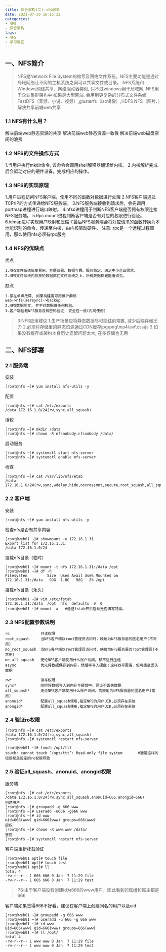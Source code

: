 ```yaml
---
title: 综合架构(二)-nfs服务
date: 2021-07-30 16:16:32
categories:
- NFS
- 综合架构
tags:
- NFS
- 学习笔记
---
```


## 一、NFS简介

>NFS是Network File System的缩写及网络文件系统。NFS主要功能是通过局域网络让不同的主机系统之间可以共享文件或目录。
>NFS系统和Windows网络共享、网络驱动器类似, 只不过windows用于局域网, NFS用于企业集群架构中
>如果是大型网站, 会用到更复杂的分布式文件系统FastDFS（音频、小说、视频）,glusterfs（iso镜像）,HDFS
>NFS（图片、）解决共享前端web共享

### 1.1 NFS有什么用？

解决前端web静态资源的共享
解决前端web静态资源一致性
解决前端web磁盘空间的浪费

### 1.2 NFS的文件操作方式

1.当用户执行mkdir命令, 该命令会调用shell解释器翻译给内核。
2.内核解析完成后会驱动对应的硬件设备，完成相应的操作。

### 1.3 NFS的实现原理

1.用户进程访问NFS客户端，使用不同的函数对数据进行处理
2.NFS客户端通过TCP/IP的方式传递给NFS服务端。
3.NFS服务端接收到请求后，会先调用portmap进程进行端口映射。
4.nfsd进程用于判断NFS客户端是否拥有权限连接NFS服务端。
5.Rpc.mount进程判断客户端是否有对应的权限进行验证。
6.idmap进程实现用户映射和压缩
7.最后NFS服务端会将对应请求的函数转换为本地能识别的命令，传递至内核，由内核驱动硬件。
注意: rpc是一个远程过程调用，那么使用nfs必须有rpc服务

### 1.4 NFS的优缺点

优点

```shell
1.NFS文件系统简单易用、方便部署、数据可靠、服务稳定、满足中小企业需求。
2.NFS文件系统内存放的数据都在文件系统之上，所有数据都是能看得见。
```

缺点

```shell
1.存在单点故障, 如果构建高可用维护麻烦
web->nfs(sersync)->backup
2.NFS数据明文, 并不对数据做任何校验。
3.客户端挂载NFS服务没有密码验证, 安全性一般(内网使用)
```

>3.NFS应用建议
>1.生产场景应将静态数据尽可能往前端推, 减少后端存储压力
>2.必须将存储里的静态资源通过CDN缓存jpg\png\mp4\avi\css\js
>3.如果没有缓存或架构本身历史遗留问题太大, 在多存储也无用

## 二、NFS部署

### 2.1 服务端

安装

```shell
[root@nfs ~]# yum install nfs-utils -y
```

配置

```shell
[root@nfs ~]# cat /etc/exports
/data 172.16.1.0/24(rw,sync,all_squash)
```

授权

```shell
[root@nfs ~]# mkdir /data
[root@nfs ~]# chown -R nfsnobody.nfsnobody /data/
```

启动服务

```shell
[root@nfs ~]# systemctl start nfs-server
[root@nfs ~]# systemctl enable nfs-server
```

检查

```shell
[root@nfs ~]# cat /var/lib/nfs/etab 
/data	172.16.1.0/24(rw,sync,wdelay,hide,nocrossmnt,secure,root_squash,all_squash,no_subtree_check,secure_locks,acl,no_pnfs,anonuid=65534,anongid=65534,sec=sys,rw,secure,root_squash,all_squash)
```

### 2.2 客户端

安装

```shell
[root@nfs ~]# yum install nfs-utils -y
```

检查nfs是否有共享内容

```shell
[root@web01 ~]# showmount -e 172.16.1.31
Export list for 172.16.1.31:	
/data 172.16.1.0/24
```

挂载nfs目录（临时）

```shell
[root@web01 ~]# mount -t nfs 172.16.1.31:/data /opt
[root@web01 ~]# df -h
Filesystem         Size  Used Avail Use% Mounted on
172.16.1.31:/data   99G  1.8G   98G   2% /opt
```

挂载nfs目录（永久）

```shell
[root@web01 ~]# vim /etc/fstab 
172.16.1.31:/data  /opt  nfs  defaults  0  0
[root@web01 ~]# mount -a   #验证fstab开机启动是否填写错误。
```

### 2.3 NFS配置参数说明

```shell
ro				只读权限
root_squash		当NFS客户端以root管理员访问时，映射为NFS服务器的匿名用户(不常用)
no_root_squash	当NFS客户端以root管理员访问时，映射为NFS服务器的root管理员(不常用)
no_all_squash	无论NFS客户端使用什么账户访问，都不进行压缩
async			优先将数据保存到内存，然后再写入硬盘；这样效率更高，但可能会丢失数据

rw*				读写权限
sync*			同时将数据写入到内存与硬盘中，保证不丢失数据
all_squash*		无论NFS客户端使用什么账户访问，均映射为NFS服务器的匿名用户(常用)
anonuid*		配置all_squash使用,指定NFS的用户UID,必须存在系统
anongid*		配置all_squash使用,指定NFS的用户UID,必须存在系统
```

### 2.4 验证ro权限

```shell
[root@nfs ~]# cat /etc/exports
/data 172.16.1.0/24(ro,sync,all_squash)
[root@nfs ~]# systemctl restart nfs-server

[root@web01 ~]# touch /opt/ttt
touch: cannot touch ‘/opt/ttt’: Read-only file system		#通常这样的错误都是设定的ro权限导致
```

### 2.5 验证all_squash、anonuid、anongid权限

服务端

```shell
[root@nfs ~]# cat /etc/exports
/data 172.16.1.0/24(rw,sync,all_squash,anonuid=666,anongid=666)
创建用户
[root@nfs ~]# groupadd -g 666 www
[root@nfs ~]# useradd -u666 -g666 www
[root@nfs ~]# id www
uid=666(www) gid=666(www) groups=666(www)
授权
[root@nfs ~]# chown -R www.www /data/
重启
[root@nfs ~]# systemctl restart nfs-server
```

客户端重新挂载验证

```shell
[root@web01 opt]# touch file
[root@web01 opt]# touch test
[root@web01 opt]# ll
total 4
-rw-r--r-- 1 666 666 0 Jan  7 11:29 file
-rw-r--r-- 1 666 666 0 Jan  7 11:29 test
```

>PS:由于客户端没有创建id为666的www用户，因此看到的属组和属主都是666

客户端如果觉得666不好看，建议在客户端上创建同名的用户以及uid

```shell
[root@web01 ~]# groupadd -g 666 www
[root@web01 ~]# useradd -u 666 -g 666 www
[root@web01 ~]# id www
uid=666(www) gid=666(www) groups=666(www)
[root@web01 ~]# ll /opt/
total 4
-rw-r--r-- 1 www www 0 Jan  7 11:29 file
-rw-r--r-- 1 www www 0 Jan  7 11:29 test
```

